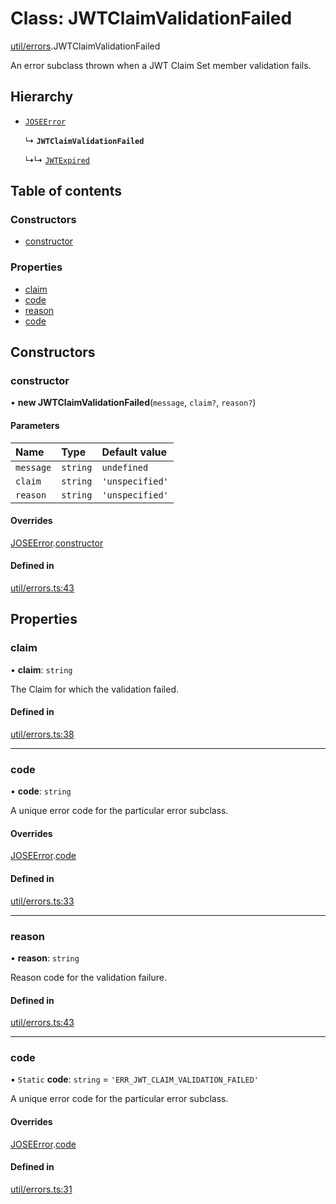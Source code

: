 # Class: JWTClaimValidationFailed

[util/errors](../modules/util_errors.md).JWTClaimValidationFailed

An error subclass thrown when a JWT Claim Set member validation fails.

## Hierarchy

- [`JOSEError`](util_errors.joseerror.md)

  ↳ **`JWTClaimValidationFailed`**

  ↳↳ [`JWTExpired`](util_errors.jwtexpired.md)

## Table of contents

### Constructors

- [constructor](util_errors.jwtclaimvalidationfailed.md#constructor)

### Properties

- [claim](util_errors.jwtclaimvalidationfailed.md#claim)
- [code](util_errors.jwtclaimvalidationfailed.md#code)
- [reason](util_errors.jwtclaimvalidationfailed.md#reason)
- [code](util_errors.jwtclaimvalidationfailed.md#code)

## Constructors

### constructor

• **new JWTClaimValidationFailed**(`message`, `claim?`, `reason?`)

#### Parameters

| Name | Type | Default value |
| :------ | :------ | :------ |
| `message` | `string` | `undefined` |
| `claim` | `string` | `'unspecified'` |
| `reason` | `string` | `'unspecified'` |

#### Overrides

[JOSEError](util_errors.joseerror.md).[constructor](util_errors.joseerror.md#constructor)

#### Defined in

[util/errors.ts:43](https://github.com/panva/jose/blob/v3.14.0/src/util/errors.ts#L43)

## Properties

### claim

• **claim**: `string`

The Claim for which the validation failed.

#### Defined in

[util/errors.ts:38](https://github.com/panva/jose/blob/v3.14.0/src/util/errors.ts#L38)

___

### code

• **code**: `string`

A unique error code for the particular error subclass.

#### Overrides

[JOSEError](util_errors.joseerror.md).[code](util_errors.joseerror.md#code)

#### Defined in

[util/errors.ts:33](https://github.com/panva/jose/blob/v3.14.0/src/util/errors.ts#L33)

___

### reason

• **reason**: `string`

Reason code for the validation failure.

#### Defined in

[util/errors.ts:43](https://github.com/panva/jose/blob/v3.14.0/src/util/errors.ts#L43)

___

### code

▪ `Static` **code**: `string` = `'ERR_JWT_CLAIM_VALIDATION_FAILED'`

A unique error code for the particular error subclass.

#### Overrides

[JOSEError](util_errors.joseerror.md).[code](util_errors.joseerror.md#code)

#### Defined in

[util/errors.ts:31](https://github.com/panva/jose/blob/v3.14.0/src/util/errors.ts#L31)
